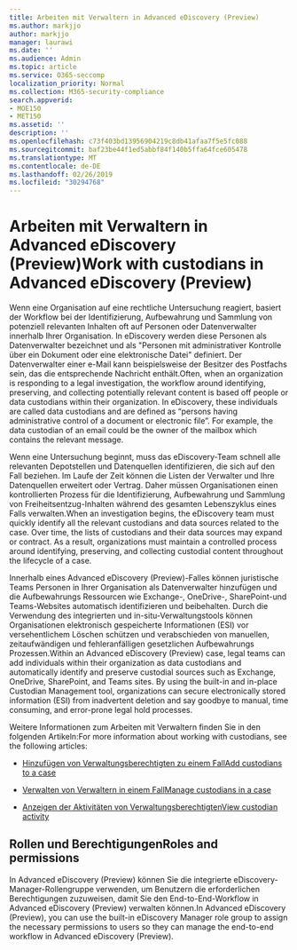 ```yaml
---
title: Arbeiten mit Verwaltern in Advanced eDiscovery (Preview)
ms.author: markjjo
author: markjjo
manager: laurawi
ms.date: ''
ms.audience: Admin
ms.topic: article
ms.service: O365-seccomp
localization_priority: Normal
ms.collection: M365-security-compliance
search.appverid:
- MOE150
- MET150
ms.assetid: ''
description: ''
ms.openlocfilehash: c73f403bd13956904219c8db41afaa7f5e5fc088
ms.sourcegitcommit: baf23be44f1ed5abbf84f140b5ffa64fce605478
ms.translationtype: MT
ms.contentlocale: de-DE
ms.lasthandoff: 02/26/2019
ms.locfileid: "30294768"
---
```

# <a name="work-with-custodians-in-advanced-ediscovery-preview"></a><span data-ttu-id="e81e7-102">Arbeiten mit Verwaltern in Advanced eDiscovery (Preview)</span><span class="sxs-lookup"><span data-stu-id="e81e7-102">Work with custodians in Advanced eDiscovery (Preview)</span></span>

<span data-ttu-id="e81e7-p101">Wenn eine Organisation auf eine rechtliche Untersuchung reagiert, basiert der Workflow bei der Identifizierung, Aufbewahrung und Sammlung von potenziell relevanten Inhalten oft auf Personen oder Datenverwalter innerhalb Ihrer Organisation. In eDiscovery werden diese Personen als Datenverwalter bezeichnet und als "Personen mit administrativer Kontrolle über ein Dokument oder eine elektronische Datei" definiert. Der Datenverwalter einer e-Mail kann beispielsweise der Besitzer des Postfachs sein, das die entsprechende Nachricht enthält.</span><span class="sxs-lookup"><span data-stu-id="e81e7-p101">Often, when an organization is responding to a legal investigation, the workflow around identifying, preserving, and collecting potentially relevant content is based off people or data custodians within their organization. In eDiscovery, these individuals are called data custodians and are defined as “persons having administrative control of a document or electronic file”. For example, the data custodian of an email could be the owner of the mailbox which contains the relevant message.</span></span>  

<span data-ttu-id="e81e7-p102">Wenn eine Untersuchung beginnt, muss das eDiscovery-Team schnell alle relevanten Depotstellen und Datenquellen identifizieren, die sich auf den Fall beziehen. Im Laufe der Zeit können die Listen der Verwalter und Ihre Datenquellen erweitert oder Vertrag. Daher müssen Organisationen einen kontrollierten Prozess für die Identifizierung, Aufbewahrung und Sammlung von Freiheitsentzug-Inhalten während des gesamten Lebenszyklus eines Falls verwalten.</span><span class="sxs-lookup"><span data-stu-id="e81e7-p102">When an investigation begins, the eDiscovery team must quickly identify all the relevant custodians and data sources related to the case. Over time, the lists of custodians and their data sources may expand or contract. As a result, organizations must maintain a controlled process around identifying, preserving, and collecting custodial content throughout the lifecycle of a case.</span></span>

<span data-ttu-id="e81e7-p103">Innerhalb eines Advanced eDiscovery (Preview)-Falles können juristische Teams Personen in Ihrer Organisation als Datenverwalter hinzufügen und die Aufbewahrungs Ressourcen wie Exchange-, OneDrive-, SharePoint-und Teams-Websites automatisch identifizieren und beibehalten. Durch die Verwendung des integrierten und in-situ-Verwaltungstools können Organisationen elektronisch gespeicherte Informationen (ESI) vor versehentlichem Löschen schützen und verabschieden von manuellen, zeitaufwändigen und fehleranfälligen gesetzlichen Aufbewahrungs Prozessen.</span><span class="sxs-lookup"><span data-stu-id="e81e7-p103">Within an Advanced eDiscovery (Preview) case, legal teams can add individuals within their organization as data custodians and automatically identify and preserve custodial sources such as Exchange, OneDrive, SharePoint, and Teams sites. By using the built-in and in-place Custodian Management tool, organizations can secure electronically stored information (ESI) from inadvertent deletion and say goodbye to manual, time consuming, and error-prone legal hold processes.</span></span> 

<span data-ttu-id="e81e7-111">Weitere Informationen zum Arbeiten mit Verwaltern finden Sie in den folgenden Artikeln:</span><span class="sxs-lookup"><span data-stu-id="e81e7-111">For more information about working with custodians, see the following articles:</span></span> 

- [<span data-ttu-id="e81e7-112">Hinzufügen von Verwaltungsberechtigten zu einem Fall</span><span class="sxs-lookup"><span data-stu-id="e81e7-112">Add custodians to a case</span></span>](add-custodians-to-case.md)

- [<span data-ttu-id="e81e7-113">Verwalten von Verwaltern in einem Fall</span><span class="sxs-lookup"><span data-stu-id="e81e7-113">Manage custodians in a case</span></span>](manage-new-custodians.md)

- [<span data-ttu-id="e81e7-114">Anzeigen der Aktivitäten von Verwaltungsberechtigten</span><span class="sxs-lookup"><span data-stu-id="e81e7-114">View custodian activity</span></span>](view-custodian-activity.md)

## <a name="roles-and-permissions"></a><span data-ttu-id="e81e7-115">Rollen und Berechtigungen</span><span class="sxs-lookup"><span data-stu-id="e81e7-115">Roles and permissions</span></span>

<span data-ttu-id="e81e7-116">In Advanced eDiscovery (Preview) können Sie die integrierte eDiscovery-Manager-Rollengruppe verwenden, um Benutzern die erforderlichen Berechtigungen zuzuweisen, damit Sie den End-to-End-Workflow in Advanced eDiscovery (Preview) verwalten können.</span><span class="sxs-lookup"><span data-stu-id="e81e7-116">In Advanced eDiscovery (Preview), you can use the built-in eDiscovery Manager role group to assign the necessary permissions to users so they can manage the end-to-end workflow in Advanced eDiscovery (Preview).</span></span>
